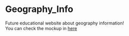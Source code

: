 # Geography_Info
Future educational website about geography information!
<br>
You can check the mockup in [here](https://www.figma.com/file/SpGz9hCX6LyomN4Rr9gkez/GeoInfo?node-id=0%3A1&t=Wr3uEQEy4lHW6BQF-1)
